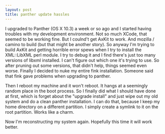 ```yaml
---
layout: post
title: panther update hassles 
---
```

<p>I upgraded to Panther (OS X 10.3) a week or so ago and I started having troubles with my development environment. Not so much XCode, that seemed to be working fine. But I coulnd't get AxKit to work. And mozilla / camino to build (but that might be another story). So anyway I'm trying to build AxKit and getting horrible error spews when I try to install the XML::LibXML perl module. I try to debug it and I find there's just too many versions of libxml installed. I can't figure out which one it's trying to use. So after pruning out some versions, that didn't help, things seemed even worse. Finally I decided to nuke my entire fink installation. Someone said that fink gave problems when upgrading to panther. </p><p>Then I reboot my machine and it won't reboot. It hangs at a seemingly random place in the boot process. So I finally did what I should have done at first, which is forget about the "upgrade install" and just wipe out my old system and do a clean panther installation. I can do that, because I keep my home directory on a different partition. I simply create a symlink to it on the root partition. Works like a charm. </p><p>Now I'm reconstructing my system again. Hopefully this time it will work better. </p>
